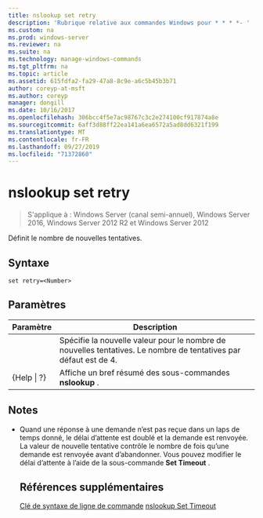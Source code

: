 ```yaml
---
title: nslookup set retry
description: 'Rubrique relative aux commandes Windows pour * * * *- '
ms.custom: na
ms.prod: windows-server
ms.reviewer: na
ms.suite: na
ms.technology: manage-windows-commands
ms.tgt_pltfrm: na
ms.topic: article
ms.assetid: 615fdfa2-fa29-47a8-8c9e-a6c5b45b3b71
author: coreyp-at-msft
ms.author: coreyp
manager: dongill
ms.date: 10/16/2017
ms.openlocfilehash: 306bcc4f5e7ac98767c3c2e274100cf917874a8e
ms.sourcegitcommit: 6aff3d88ff22ea141a6ea6572a5ad8dd6321f199
ms.translationtype: MT
ms.contentlocale: fr-FR
ms.lasthandoff: 09/27/2019
ms.locfileid: "71372860"
---
```

# <a name="nslookup-set-retry"></a>nslookup set retry

>S'applique à : Windows Server (canal semi-annuel), Windows Server 2016, Windows Server 2012 R2 et Windows Server 2012

Définit le nombre de nouvelles tentatives.
## <a name="syntax"></a>Syntaxe
```
set retry=<Number>
```
## <a name="parameters"></a>Paramètres

|    Paramètre    |                                      Description                                       |
|-----------------|----------------------------------------------------------------------------------------|
|    <Number>     | Spécifie la nouvelle valeur pour le nombre de nouvelles tentatives. Le nombre de tentatives par défaut est de 4. |
| {Help &#124; ?} |                 Affiche un bref résumé des sous-commandes **nslookup** .                  |

## <a name="remarks"></a>Notes
- Quand une réponse à une demande n’est pas reçue dans un laps de temps donné, le délai d’attente est doublé et la demande est renvoyée. La valeur de nouvelle tentative contrôle le nombre de fois qu’une demande est renvoyée avant d’abandonner. Vous pouvez modifier le délai d’attente à l’aide de la sous-commande **Set Timeout** .
  ## <a name="additional-references"></a>Références supplémentaires
  [Clé de syntaxe de ligne de commande](command-line-syntax-key.md)
  [nslookup Set Timeout](nslookup-set-timeout.md)
